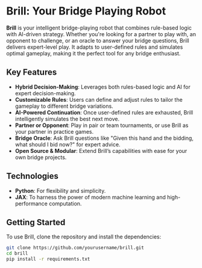 # Brill: Your Bridge Playing Robot

**Brill** is your intelligent bridge-playing robot that combines rule-based logic with AI-driven strategy. Whether you're looking for a partner to play with, an opponent to challenge, or an oracle to answer your bridge questions, Brill delivers expert-level play. It adapts to user-defined rules and simulates optimal gameplay, making it the perfect tool for any bridge enthusiast.

## Key Features
- **Hybrid Decision-Making**: Leverages both rules-based logic and AI for expert decision-making.
- **Customizable Rules**: Users can define and adjust rules to tailor the gameplay to different bridge variations.
- **AI-Powered Continuation**: Once user-defined rules are exhausted, Brill intelligently simulates the best next move.
- **Partner or Opponent**: Play in pair or team tournaments, or use Brill as your partner in practice games.
- **Bridge Oracle**: Ask Brill questions like "Given this hand and the bidding, what should I bid now?" for expert advice.
- **Open Source & Modular**: Extend Brill’s capabilities with ease for your own bridge projects.

## Technologies
- **Python**: For flexibility and simplicity.
- **JAX**: To harness the power of modern machine learning and high-performance computation.

## Getting Started
To use Brill, clone the repository and install the dependencies:

```bash
git clone https://github.com/yourusername/brill.git
cd brill
pip install -r requirements.txt
